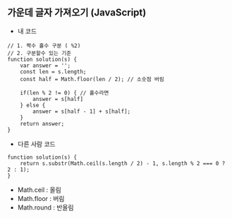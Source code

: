 ## 가운데 글자 가져오기 (JavaScript)

* 내 코드
~~~
// 1. 짝수 홀수 구분 ( %2)
// 2. 구분할수 있는 기준
function solution(s) {
    var answer = '';
    const len = s.length;
    const half = Math.floor(len / 2); // 소숫점 버림
    
    if(len % 2 != 0) { // 홀수라면
        answer = s[half]
    } else { 
        answer = s[half - 1] + s[half];
    }
    return answer;
}
~~~

* 다른 사람 코드
~~~
function solution(s) {
    return s.substr(Math.ceil(s.length / 2) - 1, s.length % 2 === 0 ? 2 : 1);
}

~~~

* Math.ceil : 올림
* Math.floor : 버림
* Math.round : 반올림
